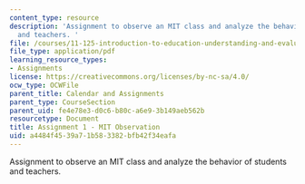 ```yaml
---
content_type: resource
description: 'Assignment to observe an MIT class and analyze the behavior of students
  and teachers. '
file: /courses/11-125-introduction-to-education-understanding-and-evaluating-education-spring-2009/a4484f4539a71b583382bfb42f34eafa_MIT11_125s09_assn_Assignment01.pdf
file_type: application/pdf
learning_resource_types:
- Assignments
license: https://creativecommons.org/licenses/by-nc-sa/4.0/
ocw_type: OCWFile
parent_title: Calendar and Assignments
parent_type: CourseSection
parent_uid: fe4e78e3-d0c6-b80c-a6e9-3b149aeb562b
resourcetype: Document
title: Assignment 1 - MIT Observation
uid: a4484f45-39a7-1b58-3382-bfb42f34eafa
---
```

Assignment to observe an MIT class and analyze the behavior of students and teachers. 